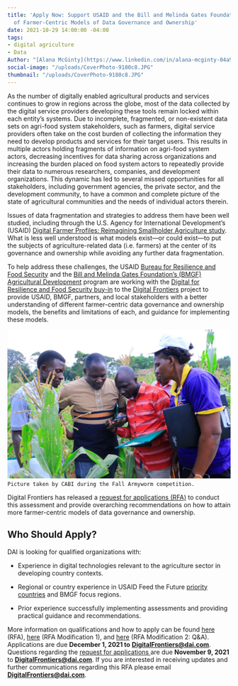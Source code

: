 ```yaml
---
title: 'Apply Now: Support USAID and the Bill and Melinda Gates Foundation on an Assessment
  of Farmer-Centric Models of Data Governance and Ownership'
date: 2021-10-29 14:00:00 -04:00
tags:
- digital agriculture
- Data
Author: "[Alana McGinty](https://www.linkedin.com/in/alana-mcginty-04a91657/)"
social-image: "/uploads/CoverPhoto-9180c8.JPG"
thumbnail: "/uploads/CoverPhoto-9180c8.JPG"
---
```


As the number of digitally enabled agricultural products and services continues to grow in regions across the globe, most of the data collected by the digital service providers developing these tools remain locked within each entity’s systems. Due to incomplete, fragmented, or non-existent data sets on agri-food system stakeholders, such as farmers, digital service providers often take on the cost burden of collecting the information they need to develop products and services for their target users. This results in multiple actors holding fragments of information on agri-food system actors, decreasing incentives for data sharing across organizations and increasing the burden placed on food system actors to repeatedly provide their data to numerous researchers, companies, and development organizations. This dynamic has led to several missed opportunities for all stakeholders, including government agencies, the private sector, and the development community, to have a common and complete picture of the state of agricultural communities and the needs of individual actors therein.

<!--more-->

Issues of data fragmentation and strategies to address them have been well studied, including through the U.S. Agency for International Development’s (USAID) [Digital Farmer Profiles: Reimagining Smallholder Agriculture study](https://www.usaid.gov/sites/default/files/documents/15396/Data_Driven_Agriculture_Farmer_Profile.pdf). What is less well understood is what models exist—or could exist—to put the subjects of agriculture-related data (i.e. farmers) at the center of its governance and ownership while avoiding any further data fragmentation.

To help address these challenges, the USAID [Bureau for Resilience and Food Security](https://www.usaid.gov/who-we-are/organization/bureaus/bureau-resilience-and-food-security) and the [Bill and Melinda Gates Foundation’s (BMGF) Agricultural Development](https://www.gatesfoundation.org/our-work/programs/global-growth-and-opportunity/agricultural-development) program are working with the [Digital for Resilience and Food Security buy-in](https://agrilinks.org/activities/digital-frontiers-digital-resilience-and-food-security) to the [Digital Frontiers](https://www.dai.com/our-work/projects/worldwide-digital-frontiers-df) project to provide USAID, BMGF, partners, and local stakeholders with a better understanding of different farmer-centric data governance and ownership models, the benefits and limitations of each, and guidance for implementing these models.

![CoverPhoto-9180c8.JPG](/uploads/CoverPhoto-9180c8.JPG)`Picture taken by CABI during the Fall Armyworm competition.`

Digital Frontiers has released a [request for applications (RFA)](https://drive.google.com/file/d/1YqwpdqBHXxtxKIVd-FyJswg6KU6whHuJ/view?usp=sharing) to conduct this assessment and provide overarching recommendations on how to attain more farmer-centric models of data governance and ownership.

## Who Should Apply?

DAI is looking for qualified organizations with:

* Experience in digital technologies relevant to the agriculture sector in developing country contexts.

* Regional or country experience in USAID Feed the Future [priority countries](https://www.usaid.gov/what-we-do/agriculture-and-food-security/increasing-food-security-through-feed-future) and BMGF focus regions.

* Prior experience successfully implementing assessments and providing practical guidance and recommendations.

More information on qualifications and how to apply can be found [here](https://drive.google.com/file/d/1YqwpdqBHXxtxKIVd-FyJswg6KU6whHuJ/view?usp=sharing) (RFA), [here](https://drive.google.com/file/d/1zEshtkuEaPy27CcLz2JlkkvA-QUVTZM7/view?usp=sharing) (RFA Modification 1), and [here](https://drive.google.com/file/d/1OYGMS4TgKbV7eec8aVuqxoy-iW5EAZZP/view?usp=sharing) (RFA Modification 2: Q&A). Applications are due **December 1, 2021 to** **[DigitalFrontiers@dai.com](mailto:DigitalFrontiers@dai.com)**. Questions regarding the [request for applications ](https://drive.google.com/file/d/1YqwpdqBHXxtxKIVd-FyJswg6KU6whHuJ/view?usp=sharing)are due **November 9, 2021** to **[DigitalFrontiers@dai.com](mailto:DigitalFrontiers@dai.com)**. If you are interested in receiving updates and further communications regarding this RFA please email **[DigitalFrontiers@dai.com](mailto:DigitalFrontiers@dai.com)**.